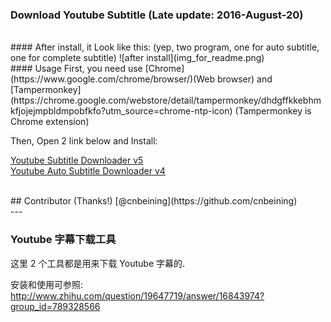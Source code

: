 ### Download Youtube Subtitle (Late update: 2016-August-20)


<br>
#### After install, it Look like this:
(yep, two program, one for auto subtitle, one for complete subtitle)
![after install](img_for_readme.png)

<br>
#### Usage
First, you need use [Chrome](https://www.google.com/chrome/browser/)(Web browser) and [Tampermonkey](https://chrome.google.com/webstore/detail/tampermonkey/dhdgffkkebhmkfjojejmpbldmpobfkfo?utm_source=chrome-ntp-icon) (Tampermonkey is Chrome extension)


Then, Open 2 link below and Install:

[Youtube Subtitle Downloader v5](https://greasyfork.org/scripts/5368-youtube-subtitle-downloader-v2)<br/>
[Youtube Auto Subtitle Downloader v4](https://greasyfork.org/scripts/5367-youtube-auto-subtitle-downloader)<br/>

<br/>
## Contributor (Thanks!)
[@cnbeining](https://github.com/cnbeining)



<br>
---
<br>

### Youtube 字幕下载工具

这里 2 个工具都是用来下载 Youtube 字幕的.

安装和使用可参照:
http://www.zhihu.com/question/19647719/answer/16843974?group_id=789328566

<br>
